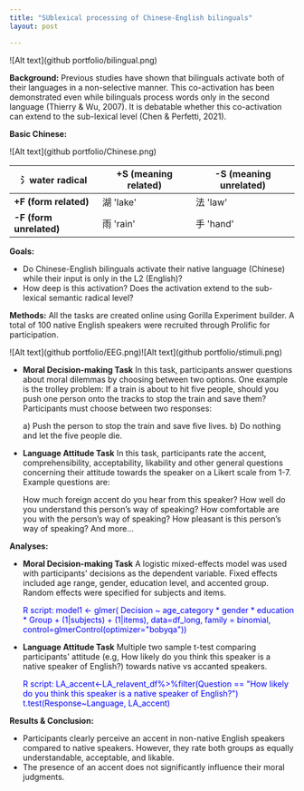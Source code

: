 ```yaml
---
title: "SUblexical processing of Chinese-English bilinguals"
layout: post

---
```


![Alt text](github portfolio/bilingual.png)

**Background:**
  Previous studies have shown that bilinguals activate both of their languages in a non-selective manner. This co-activation has been demonstrated even while bilinguals process words only in the second language (Thierry & Wu, 2007). It is debatable whether this co-activation can extend to the sub-lexical level (Chen & Perfetti, 2021). 

**Basic Chinese:**

![Alt text](github portfolio/Chinese.png)

| 氵water radical  | +S (meaning related)      | -S (meaning unrelated) |
|------------------|------------------|-----------------|
| **+F (form related)**   | 湖 'lake' | 法 'law'   |
| **-F (form unrelated)**  | 雨 'rain'| 手 'hand'  |

**Goals:**
- Do Chinese-English bilinguals activate their native language (Chinese) while their input is only in the L2 (English)?
- How deep is this activation? Does the activation extend to the sub-lexical semantic radical level?
  
**Methods:**
  All the tasks are created online using Gorilla Experiment builder. A total of 100 native English speakers were recruited through Prolific for participation. 

![Alt text](github portfolio/EEG.png)![Alt text](github portfolio/stimuli.png)

  - **Moral Decision-making Task** In this task, participants answer questions about moral dilemmas by choosing between two options. One example is the trolley problem: If a train is about to hit five people, should you push one person onto the tracks to stop the train and save them? Participants must choose between two responses:

    a) Push the person to stop the train and save five lives.
    b) Do nothing and let the five people die.

  - **Language Attitude Task** In this task, participants rate the accent, comprehensibility, acceptability, likability and other general questions concerning their attitude towards the speaker on a Likert scale from 1-7. Example questions are:
    
    How much foreign accent do you hear from this speaker?
    How well do you understand this person’s way of speaking?
    How comfortable are you with the person’s way of speaking?
    How pleasant is this person’s way of speaking?
    And more...

**Analyses:**

  - **Moral Decision-making Task** A logistic mixed-effects model was used with participants' decisions as the dependent variable. Fixed effects included age range, gender, education level, and accented group. Random effects were specified for subjects and items.

    <span style="color:blue">R script: model1 <- glmer( Decision ~ age_category * gender * education * Group + (1|subjects) + (1|items), data=df_long, family = binomial, control=glmerControl(optimizer="bobyqa"))</span>

  - **Language Attitude Task** Multiple two sample t-test comparing participants' attitude (e.g, How likely do you think this speaker is a native speaker of English?) towards native vs accanted speakers.

    <span style="color:blue">R script: LA_accent<-LA_relavent_df%>%filter(Question == "How likely do you think this speaker is a native speaker of English?") t.test(Response~Language, LA_accent)</span>

**Results & Conclusion:**
  - Participants clearly perceive an accent in non-native English speakers compared to native speakers. However, they rate both groups as equally understandable, acceptable, and likable.
  - The presence of an accent does not significantly influence their moral judgments.
